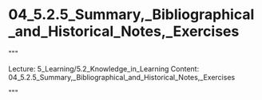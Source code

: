 # 04_5.2.5_Summary,_Bibliographical_and_Historical_Notes,_Exercises

"""

Lecture: 5_Learning/5.2_Knowledge_in_Learning
Content: 04_5.2.5_Summary,_Bibliographical_and_Historical_Notes,_Exercises

"""

